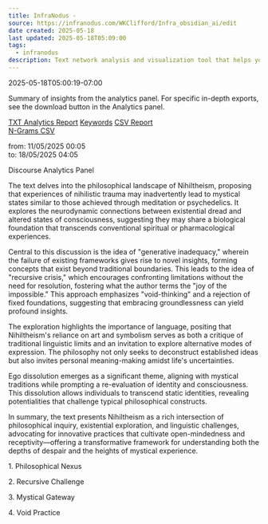 ```yaml
---
title: InfraNodus -
source: https://infranodus.com/WKClifford/Infra_obsidian_ai/edit
date created: 2025-05-18
last updated: 2025-05-18T05:09:00
tags:
  - infranodus
description: Text network analysis and visualization tool that helps you discover new ideas. Graph Infra_obsidian_ai by WKClifford.
---
```

2025-05-18T05:00:19-07:00


Summary of insights from the analytics panel. For specific in-depth exports, see the download button in the Analytics panel.

[TXT Analytics Report](https://infranodus.com/WKClifford/Infra_obsidian_ai/) [Keywords](https://infranodus.com/WKClifford/Infra_obsidian_ai/) [CSV Report](https://infranodus.com/WKClifford/Infra_obsidian_ai/)  
[N-Grams CSV](https://infranodus.com/WKClifford/Infra_obsidian_ai/)  
  
from: 11/05/2025 00:05  
to: 18/05/2025 04:05  
  
Discourse Analytics Panel

The text delves into the philosophical landscape of Nihiltheism, proposing that experiences of nihilistic trauma may inadvertently lead to mystical states similar to those achieved through meditation or psychedelics. It explores the neurodynamic connections between existential dread and altered states of consciousness, suggesting they may share a biological foundation that transcends conventional spiritual or pharmacological experiences.  
  
Central to this discussion is the idea of "generative inadequacy," wherein the failure of existing frameworks gives rise to novel insights, forming concepts that exist beyond traditional boundaries. This leads to the idea of "recursive crisis," which encourages confronting limitations without the need for resolution, fostering what the author terms the "joy of the impossible." This approach emphasizes "void-thinking" and a rejection of fixed foundations, suggesting that embracing groundlessness can yield profound insights.  
  
The exploration highlights the importance of language, positing that Nihiltheism's reliance on art and symbolism serves as both a critique of traditional linguistic limits and an invitation to explore alternative modes of expression. The philosophy not only seeks to deconstruct established ideas but also invites personal meaning-making amidst life's uncertainties.  
  
Ego dissolution emerges as a significant theme, aligning with mystical traditions while prompting a re-evaluation of identity and consciousness. This dissolution allows individuals to transcend static identities, revealing potentialities that challenge typical philosophical constructs.  
  
In summary, the text presents Nihiltheism as a rich intersection of philosophical inquiry, existential exploration, and linguistic challenges, advocating for innovative practices that cultivate open-mindedness and receptivity—offering a transformative framework for understanding both the depths of despair and the heights of mystical experience.

1\. Philosophical Nexus  

2\. Recursive Challenge  

3\. Mystical Gateway  

4\. Void Practice  
